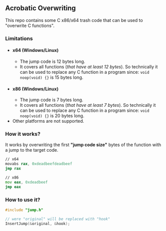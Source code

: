 ## Acrobatic Overwriting
This repo contains some C x86/x64 trash code that can be used to "overwrite C functions".

### Limitations
- #### x64 (Windows/Linux)
  - The jump code is 12 bytes long.
  - It covers all functions (*that have at least 12 bytes*). So technically it can be used to replace any C function in a program since: `void noop(void) {}` is 15 bytes long.
- #### x86 (Windows/Linux)
  - The jump code is 7 bytes long.
  - It covers all functions (*that have at least 7 bytes*). So technically it can be used to replace any C function in a program since: `void noop(void) {}` is 20 bytes long.
-  Other platforms are not supported.

### How it works?
It works by overwriting the first __"jump code size"__ bytes of the function with a jump to the target code.
```asm
// x64
movabs rax, 0xdeadbeefdeadbeef
jmp rax

// x86
mov eax, 0xdeadbeef
jmp eax
```

### How to use it?
```c
#include "jump.h"

// were "original" will be replaced with "hook"
InsertJump(&original, &hook);
```